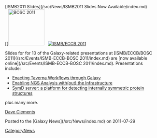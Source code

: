 <div class='newsItemHeader'>[ISMB2011 Slides](/src/News/ISMB2011 Slides Now Available/index.md)</div>

<div class='right'>[[<a href='/src/Events/ISMB-ECCB-BOSC 2011/index.md'><img src="/src/Images/Logos/BOSC_logo.png" alt="BOSC 2011" width="120" /></a>&nbsp;&nbsp;&nbsp;<a href='/src/Events/ISMB-ECCB-BOSC 2011/index.md'><img src="/src/Events/ISMB2011Logo80.png" alt="ISMB/ECCB 2011" /></a></div>

Slides for for 10 of the Galaxy-related presentations at [ISMB/ECCB/BOSC 2011](/src/Events/ISMB-ECCB-BOSC 2011/index.md) are [now available online](/src/Events/ISMB-ECCB-BOSC 2011/index.md).  Presentations include:

* [Enacting Taverna Workflows through Galaxy](PLACEHOLDER_ATTACHMENT_URL/src/Documents/Presentations/ISMB2011_TavernaInGalaxy.pdf)
* [Enabling NGS Analysis with(out) the Infrastructure](PLACEHOLDER_ATTACHMENT_URL/src/Documents/Presentations/BOSC2011_Cloud.pdf)
* [SymD server: a platform for detecting internally symmetric protein structures](PLACEHOLDER_ATTACHMENT_URL/src/Documents/Posters/ISMB2011_SymD.pdf)

plus many more.

[Dave Clements](/src/DaveClements/index.md)

<div class='newsItemFooter'>Posted to the [Galaxy News](/src/News/index.md) on 2011-07-29</div>

[CategoryNews](/src/CategoryNews/index.md)
